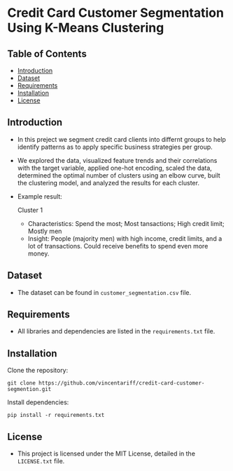 # Credit Card Customer Segmentation Using K-Means Clustering

## Table of Contents

* [Introduction](https://github.com/vincentariff/credit-card-customer-segmention#introduction)
* [Dataset](https://github.com/vincentariff/credit-card-customer-segmention#dataset)
* [Requirements](https://github.com/vincentariff/credit-card-customer-segmention#requirements)
* [Installation](https://github.com/vincentariff/credit-card-customer-segmention#installation)
* [License](https://github.com/vincentariff/credit-card-customer-segmention#license)

## Introduction

* In this preject we segment credit card clients into differnt groups to help identify patterns as to apply specific business strategies per group.

* We explored the data, visualized feature trends and their correlations with the target variable, applied one-hot encoding, scaled the data, determined the optimal number of clusters using an elbow curve, built the clustering model, and analyzed the results for each cluster.

* Example result:
  
  Cluster 1 
  * Characteristics: Spend the most; Most tansactions; High credit limit; Mostly men
  * Insight: People (majority men) with high income, credit limits, and a lot of transactions. Could receive benefits to spend even more money.

## Dataset

* The dataset can be found in `customer_segmentation.csv` file.

## Requirements

* All libraries and dependencies are listed in the `requirements.txt` file.

## Installation

Clone the repository:
 ```
git clone https://github.com/vincentariff/credit-card-customer-segmention.git
```

Install dependencies:
```
pip install -r requirements.txt
```

## License

* This project is licensed under the MIT License, detailed in the `LICENSE.txt` file.
